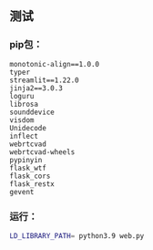 ## 测试



### pip包：

```
monotonic-align==1.0.0
typer
streamlit==1.22.0
jinja2==3.0.3
loguru
librosa
sounddevice
visdom
Unidecode
inflect
webrtcvad
webrtcvad-wheels
pypinyin
flask_wtf
flask_cors
flask_restx
gevent
```



### 运行：

```bash
LD_LIBRARY_PATH= python3.9 web.py
```